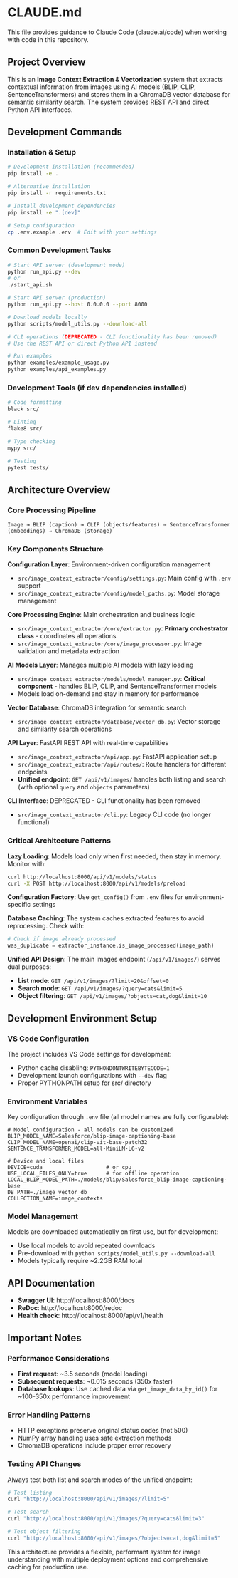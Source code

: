 # CLAUDE.md

This file provides guidance to Claude Code (claude.ai/code) when working with code in this repository.

## Project Overview

This is an **Image Context Extraction & Vectorization** system that extracts contextual information from images using AI models (BLIP, CLIP, SentenceTransformers) and stores them in a ChromaDB vector database for semantic similarity search. The system provides REST API and direct Python API interfaces.

## Development Commands

### Installation & Setup
```bash
# Development installation (recommended)
pip install -e .

# Alternative installation
pip install -r requirements.txt

# Install development dependencies
pip install -e ".[dev]"

# Setup configuration
cp .env.example .env  # Edit with your settings
```

### Common Development Tasks
```bash
# Start API server (development mode)
python run_api.py --dev
# or
./start_api.sh

# Start API server (production)
python run_api.py --host 0.0.0.0 --port 8000

# Download models locally
python scripts/model_utils.py --download-all

# CLI operations (DEPRECATED - CLI functionality has been removed)
# Use the REST API or direct Python API instead

# Run examples
python examples/example_usage.py
python examples/api_examples.py
```

### Development Tools (if dev dependencies installed)
```bash
# Code formatting
black src/

# Linting
flake8 src/

# Type checking
mypy src/

# Testing
pytest tests/
```

## Architecture Overview

### Core Processing Pipeline
```
Image → BLIP (caption) → CLIP (objects/features) → SentenceTransformer (embeddings) → ChromaDB (storage)
```

### Key Components Structure

**Configuration Layer**: Environment-driven configuration management
- `src/image_context_extractor/config/settings.py`: Main config with `.env` support
- `src/image_context_extractor/config/model_paths.py`: Model storage management

**Core Processing Engine**: Main orchestration and business logic
- `src/image_context_extractor/core/extractor.py`: **Primary orchestrator class** - coordinates all operations
- `src/image_context_extractor/core/image_processor.py`: Image validation and metadata extraction

**AI Models Layer**: Manages multiple AI models with lazy loading
- `src/image_context_extractor/models/model_manager.py`: **Critical component** - handles BLIP, CLIP, and SentenceTransformer models
- Models load on-demand and stay in memory for performance

**Vector Database**: ChromaDB integration for semantic search
- `src/image_context_extractor/database/vector_db.py`: Vector storage and similarity search operations

**API Layer**: FastAPI REST API with real-time capabilities
- `src/image_context_extractor/api/app.py`: FastAPI application setup
- `src/image_context_extractor/api/routes/`: Route handlers for different endpoints
- **Unified endpoint**: `GET /api/v1/images/` handles both listing and search (with optional `query` and `objects` parameters)

**CLI Interface**: DEPRECATED - CLI functionality has been removed
- `src/image_context_extractor/cli.py`: Legacy CLI code (no longer functional)

### Critical Architecture Patterns

**Lazy Loading**: Models load only when first needed, then stay in memory. Monitor with:
```bash
curl http://localhost:8000/api/v1/models/status
curl -X POST http://localhost:8000/api/v1/models/preload
```

**Configuration Factory**: Use `get_config()` from `.env` files for environment-specific settings

**Database Caching**: The system caches extracted features to avoid reprocessing. Check with:
```python
# Check if image already processed
was_duplicate = extractor_instance.is_image_processed(image_path)
```

**Unified API Design**: The main images endpoint (`/api/v1/images/`) serves dual purposes:
- **List mode**: `GET /api/v1/images/?limit=20&offset=0`
- **Search mode**: `GET /api/v1/images/?query=cats&limit=5`
- **Object filtering**: `GET /api/v1/images/?objects=cat,dog&limit=10`

## Development Environment Setup

### VS Code Configuration
The project includes VS Code settings for development:
- Python cache disabling: `PYTHONDONTWRITEBYTECODE=1`
- Development launch configurations with `--dev` flag
- Proper PYTHONPATH setup for src/ directory

### Environment Variables
Key configuration through `.env` file (all model names are fully configurable):
```env
# Model configuration - all models can be customized
BLIP_MODEL_NAME=Salesforce/blip-image-captioning-base
CLIP_MODEL_NAME=openai/clip-vit-base-patch32
SENTENCE_TRANSFORMER_MODEL=all-MiniLM-L6-v2

# Device and local files
DEVICE=cuda                    # or cpu
USE_LOCAL_FILES_ONLY=true      # for offline operation
LOCAL_BLIP_MODEL_PATH=./models/blip/Salesforce_blip-image-captioning-base
DB_PATH=./image_vector_db
COLLECTION_NAME=image_contexts
```

### Model Management
Models are downloaded automatically on first use, but for development:
- Use local models to avoid repeated downloads
- Pre-download with `python scripts/model_utils.py --download-all`
- Models typically require ~2.2GB RAM total

## API Documentation
- **Swagger UI**: http://localhost:8000/docs
- **ReDoc**: http://localhost:8000/redoc
- **Health check**: http://localhost:8000/api/v1/health

## Important Notes

### Performance Considerations
- **First request**: ~3.5 seconds (model loading)
- **Subsequent requests**: ~0.015 seconds (350x faster)
- **Database lookups**: Use cached data via `get_image_data_by_id()` for ~100-350x performance improvement

### Error Handling Patterns
- HTTP exceptions preserve original status codes (not 500)
- NumPy array handling uses safe extraction methods
- ChromaDB operations include proper error recovery

### Testing API Changes
Always test both list and search modes of the unified endpoint:
```bash
# Test listing
curl "http://localhost:8000/api/v1/images/?limit=5"

# Test search
curl "http://localhost:8000/api/v1/images/?query=cats&limit=3"

# Test object filtering
curl "http://localhost:8000/api/v1/images/?objects=cat,dog&limit=5"
```

This architecture provides a flexible, performant system for image understanding with multiple deployment options and comprehensive caching for production use.